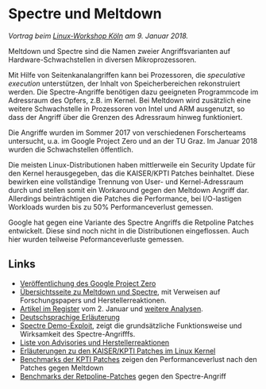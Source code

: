# Spectre und Meltdown

_Vortrag beim [Linux-Workshop Köln](http://www.uni-koeln.de/themen/linux/)
am 9. Januar 2018._

Meltdown und Spectre sind die Namen zweier Angriffsvarianten auf
Hardware-Schwachstellen in diversen Mikroprozessoren.

Mit Hilfe
von Seitenkanalangriffen kann bei Prozessoren, die *speculative
execution* unterstützen, der Inhalt von Speicherbereichen
rekonstruiert werden. Die Spectre-Angriffe benötigen dazu geeigneten
Programmcode im Adressraum des Opfers, z.B. im Kernel. Bei Meltdown
wird zusätzlich eine weitere Schwachstelle in Prozessoren von Intel
und ARM ausgenutzt, so dass der Angriff über die Grenzen des Adressraum
hinweg funktioniert.

Die Angriffe wurden im Sommer 2017 von verschiedenen Forscherteams
untersucht, u.a. im Google Project Zero und an der TU Graz. Im Januar
2018 wurden die Schwachstellen öffentlich.

Die meisten Linux-Distributionen haben mittlerweile ein Security Update
für den Kernel herausgegeben, das die KAISER/KPTI Patches beinhaltet.
Diese bewirken eine vollständige Trennung von User- und Kernel-Adressraum
durch und stellen somit ein Workaround gegen den Meltdown Angriff dar.
Allerdings beinträchtigen die Patches die Performance, bei I/O-lastigen
Workloads wurden bis zu 50% Performanceverlust gemessen.

Google hat gegen eine Variante des Spectre Angriffs die Retpoline Patches
entwickelt. Diese sind noch nicht in die Distributionen eingeflossen. Auch
hier wurden teilweise Peformanceverluste gemessen.

## Links

 * [Veröffentlichung des Google Project Zero](https://googleprojectzero.blogspot.de/2018/01/reading-privileged-memory-with-side.html)
 * [Übersichtsseite zu Meltdown und Spectre](https://meltdownattack.com/),
   mit Verweisen auf Forschungspapers und Herstellerreaktionen.
 * [Artikel im Register](https://www.theregister.co.uk/2018/01/02/intel_cpu_design_flaw/)
   vom 2. Januar und
   [weitere Analysen](https://www.theregister.co.uk/2018/01/04/intel_amd_arm_cpu_vulnerability/).
 * [Deutschsprachige Erläuterung](https://www.computerbase.de/2018-01/intel-cpu-pti-sicherheitsluecke/)
 * [Spectre Demo-Exploit](https://gist.github.com/ErikAugust/724d4a969fb2c6ae1bbd7b2a9e3d4bb6),
   zeigt die grundsätzliche Funktionsweise und Wirksamkeit des Spectre-Angrifffs.
 * [Liste von Advisories und Herstellerreaktionen](https://www.bleepingcomputer.com/news/security/list-of-meltdown-and-spectre-vulnerability-advisories-patches-and-updates/)
 * [Erläuterungen zu den KAISER/KPTI Patches im Linux Kernel](https://lwn.net/Articles/738975/)
 * [Benchmarks der KPTI Patches](https://www.phoronix.com/scan.php?page=article&item=linux-415-x86pti)
   zeigen den Performanceverlust nach den Patches gegen Meltdown
 * [Benchmarks der Retpoline-Patches](https://www.phoronix.com/scan.php?page=article&item=linux-retpoline-benchmarks)
   gegen den Spectre-Angriff

